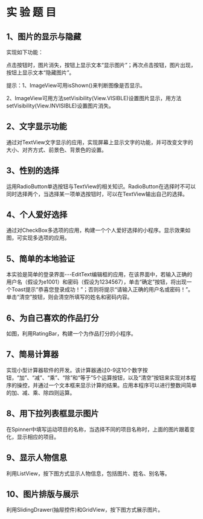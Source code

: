 # 实 验 题 目

## 1、图片的显示与隐藏

实现如下功能：

点击按钮时，图片消失，按钮上显示文本“显示图片”；再次点击按钮，图片出现，按钮上显示文本“隐藏图片”。

提示：1、ImageView可用isShown()来判断图像是否显示。

​      2、ImageView可用方法setVisibility(View.VISIBLE)设置图片显示，用方法setVisibility(View.INVISIBLE)设置图片消失。

 

## 2、文字显示功能

通过对TextView文字显示的应用，实现屏幕上显示文字的功能，并可改变文字的大小、对齐方式、前景色、背景色的设置。

 

## 3、性别的选择

运用RadioButton单选按钮与TextView的相关知识。RadioButton在选择时不可以同时选择两个，当选择某一项单选按钮时，可以在TextView输出自己的选择。

## 4、个人爱好选择

通过对CheckBox多选项的应用，构建一个个人爱好选择的小程序。显示效果如图，可实现多选项的应用。



## 5、简单的本地验证

本实验是简单的登录界面---EditText编辑框的应用，在该界面中，若输入正确的用户名（假设为e1001）和密码（假设为1234567），单击“确定”按钮，将出现一个Toast提示“恭喜您登录成功！”；否则将提示“请输入正确的用户名或密码！”。单击“清空”按钮，则会清空所填写的姓名和密码内容。

 

 

## 6、为自己喜欢的作品打分

如图，利用RatingBar，构建一个为作品打分的小程序。

 

## 7、简易计算器

实现小型计算器软件的开发。该计算器通过0-9这10个数字按钮，“加”、“减”、“乘”、“除”和“等于”5个运算按钮，以及“清空”按钮来实现对本程序的操控，并通过一个文本框来显示计算的结果。应用本程序可以进行整数间简单的加、减、乘、除四则运算。

 

## 8、用下拉列表框显示图片

在Spinner中填写运动项目的名称，当选择不同的项目名称时，上面的图片跟着变化，显示相应的项目。

 

 

## 9、显示人物信息

利用ListView，按下图方式显示人物信息，包括图片、姓名、别名等。



 

## 10、图片排版与展示

利用SlidingDrawer(抽屉控件)和GridView，按下图方式展示图片。

 

